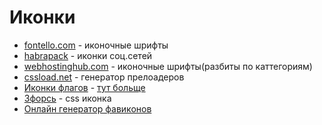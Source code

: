# Иконки

* [fontello.com](http://fontello.com/) - иконочные шрифты
* [habrapack](./icons/habrapack.zip) - иконки соц.сетей
* [webhostinghub.com](http://www.webhostinghub.com/glyphs/) - иконочные шрифты(разбиты по каттегориям)
* [cssload.net](http://cssload.net/) - генератор прелоадеров
* [Иконки флагов](./icons/flag.zip) - [тут больще](http://www.famfamfam.com/lab/icons/silk/)
* [3форсь](./icons/triforce.zip) - css иконка
* [Онлайн генератор фавиконов](http://www.favicon.cc)